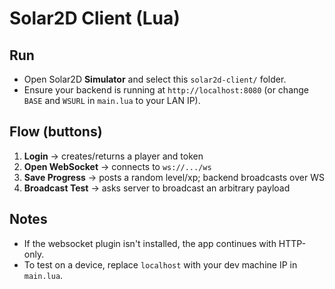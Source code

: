 # Solar2D Client (Lua)

## Run
- Open Solar2D **Simulator** and select this `solar2d-client/` folder.
- Ensure your backend is running at `http://localhost:8080` (or change `BASE` and `WSURL` in `main.lua` to your LAN IP).

## Flow (buttons)
1. **Login** → creates/returns a player and token
2. **Open WebSocket** → connects to `ws://.../ws`
3. **Save Progress** → posts a random level/xp; backend broadcasts over WS
4. **Broadcast Test** → asks server to broadcast an arbitrary payload

## Notes
- If the websocket plugin isn't installed, the app continues with HTTP-only.
- To test on a device, replace `localhost` with your dev machine IP in `main.lua`.
